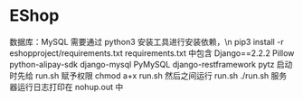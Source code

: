 # EShop

数据库：MySQL
需要通过 python3 安装工具进行安装依赖，\n
pip3 install -r eshopproject/requirements.txt
requirements.txt 中包含
Django==2.2.2
Pillow
python-alipay-sdk
django-mysql
PyMySQL
django-restframework
pytz
启动时先给 run.sh 赋予权限
chmod a+x run.sh
然后之间运行 run.sh 
./run.sh
服务器运行日志打印在 nohup.out 中
